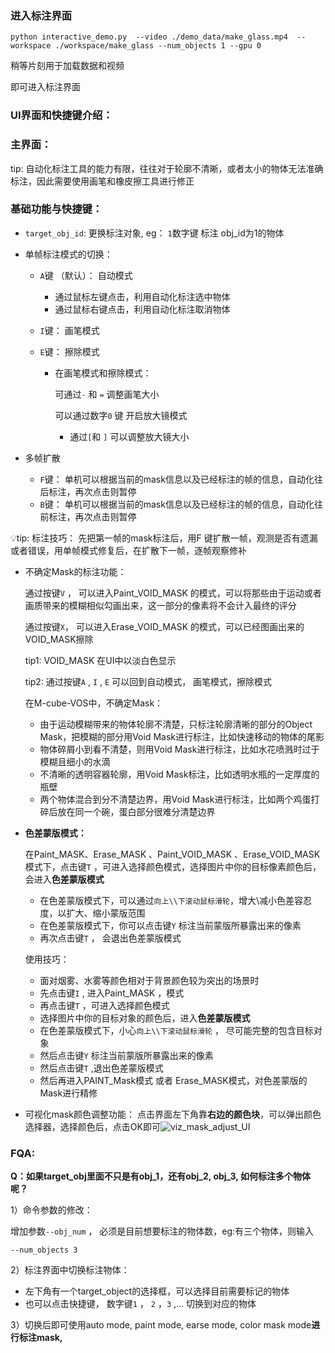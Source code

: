 ### 进入标注界面

```
python interactive_demo.py  --video ./demo_data/make_glass.mp4  --workspace ./workspace/make_glass --num_objects 1 --gpu 0 
```

稍等片刻用于加载数据和视频

即可进入标注界面



### **UI界面和快捷键介绍：**

### **主界面：**



tip: 自动化标注工具的能力有限，往往对于轮廓不清晰，或者太小的物体无法准确标注，因此需要使用画笔和橡皮擦工具进行修正



### 基础功能与快捷键：

-  `target_obj_id`: 更换标注对象, eg：  `1`数字键 标注 obj_id为1的物体

- 单帧标注模式的切换：

  - `A`键 （默认）： 自动模式

    - 通过鼠标左键点击，利用自动化标注选中物体
    - 通过鼠标右键点击，利用自动化标注取消物体

  - `I`键： 画笔模式

  - `E`键： 擦除模式

    - 在画笔模式和擦除模式：

      可通过`-` 和 `=` 调整画笔大小

      可以通过数字`0` 键 开启放大镜模式

      - 通过`[`和 `]` 可以调整放大镜大小

- 多帧扩散

  - `F`键： 单机可以根据当前的mask信息以及已经标注的帧的信息，自动化往后标注，再次点击则暂停
  - `B`键： 单机可以根据当前的mask信息以及已经标注的帧的信息，自动化往前标注，再次点击则暂停

💡tip: 标注技巧： 先把第一帧的mask标注后，用F 键扩散一帧，观测是否有遗漏或者错误，用单帧模式修复后，在扩散下一帧，逐帧观察修补

- 不确定Mask的标注功能：

  通过按键`V` ， 可以进入Paint_VOID_MASK 的模式，可以将那些由于运动或者画质带来的模糊相似勾画出来，这一部分的像素将不会计入最终的评分

  通过按键`X`， 可以进入Erase_VOID_MASK 的模式，可以已经图画出来的VOID_MASK擦除

  tip1: VOID_MASK 在UI中以淡白色显示

  tip2: 通过按键`A` , `I` , `E`  可以回到自动模式， 画笔模式，擦除模式

  在M-cube-VOS中，不确定Mask：

  - 由于运动模糊带来的物体轮廓不清楚，只标注轮廓清晰的部分的Object Mask，把模糊的部分用Void Mask进行标注，比如快速移动的物体的尾影
  - 物体碎屑小到看不清楚，则用Void Mask进行标注，比如水花喷溅时过于模糊且细小的水滴
  - 不清晰的透明容器轮廓，用Void Mask标注，比如透明水瓶的一定厚度的瓶壁
  - 两个物体混合到分不清楚边界，用Void Mask进行标注，比如两个鸡蛋打碎后放在同一个碗，蛋白部分很难分清楚边界



- **色差蒙版模式：**

  在Paint_MASK、Erase_MASK 、Paint_VOID_MASK 、Erase_VOID_MASK 模式下，点击键`T` ，可进入选择颜色模式，选择图片中你的目标像素颜色后，会进入**色差蒙版模式**

  - 在色差蒙版模式下，可以通过`向上\\下滚动鼠标滑轮`，增大\减小色差容忍度，以扩大、缩小蒙版范围
  - 在色差蒙版模式下，你可以点击键`Y`  标注当前蒙版所暴露出来的像素
  - 再次点击键`T` ， 会退出色差蒙版模式

  使用技巧：

  - 面对烟雾、水雾等颜色相对于背景颜色较为突出的场景时
  - 先点击键`I` , 进入Paint_MASK ，模式
  - 再点击键`T` ，可进入选择颜色模式
  - 选择图片中你的目标对象的颜色后，进入**色差蒙版模式**
  - 在色差蒙版模式下，小心`向上\\下滚动鼠标滑轮` ， 尽可能完整的包含目标对象
  - 然后点击键`Y`  标注当前蒙版所暴露出来的像素
  - 然后点击键`T` ,退出色差蒙版模式
  - 然后再进入PAINT_Mask模式 或者 Erase_MASK模式，对色差蒙版的Mask进行精修

- 可视化mask颜色调整功能： 点击界面左下角靠**右边的颜色块**，可以弹出颜色选择器，选择颜色后，点击OK即可![viz_mask_adjust_UI](D:\LabResearch\projects\DeformVOS\open_code\fig\viz_mask_adjust_UI.png)

### FQA:

**Q：如果target_obj里面不只是有obj_1，还有obj_2, obj_3, 如何标注多个物体呢？**

1）命令参数的修改：

增加参数`--obj_num`  ， 必须是目前想要标注的物体数，eg:有三个物体，则输入

```
--num_objects 3
```

2）标注界面中切换标注物体：

- 左下角有一个target_object的选择框，可以选择目前需要标记的物体
- 也可以点击快捷键， 数字键`1` ， `2` ，`3` ,… 切换到对应的物体

3）切换后即可使用auto mode, paint mode, earse mode, color mask mode**进行标注mask,**



